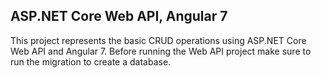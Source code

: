 ## ASP.NET Core Web API, Angular 7

This project represents the basic CRUD operations using ASP.NET Core Web API and Angular 7. Before running the Web API project make sure to run the migration to create a database.

